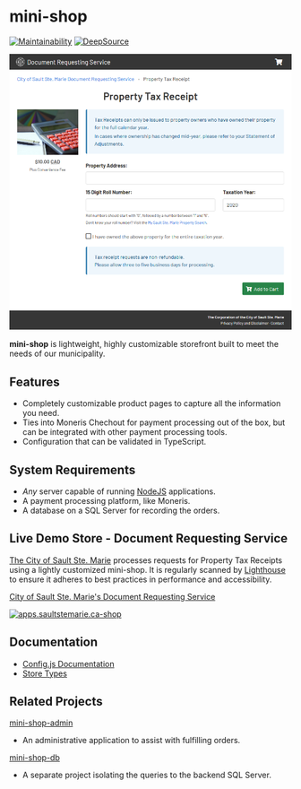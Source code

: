# mini-shop

[![Maintainability](https://img.shields.io/codeclimate/maintainability/cityssm/mini-shop)](https://codeclimate.com/github/cityssm/mini-shop/maintainability)
[![DeepSource](https://app.deepsource.com/gh/cityssm/mini-shop.svg/?label=active+issues&show_trend=true&token=ixfKMKwersYh_EKNcNsP2q3v)](https://app.deepsource.com/gh/cityssm/mini-shop/)

[![Mini Shop Screenshot](docs/ssmSample.png)](docs/ssmSample.png)

**mini-shop** is lightweight, highly customizable storefront built to meet the needs of our municipality.

## Features

- Completely customizable product pages to capture all the information you need.
- Ties into Moneris Chechout for payment processing out of the box, but can be integrated with other payment processing tools.
- Configuration that can be validated in TypeScript.

## System Requirements

- _Any_ server capable of running [NodeJS](https://nodejs.org) applications.
- A payment processing platform, like Moneris.
- A database on a SQL Server for recording the orders.

## Live Demo Store - Document Requesting Service

[The City of Sault Ste. Marie](https://saultstemarie.ca/)
processes requests for Property Tax Receipts using
a lightly customized mini-shop. It is regularly scanned by
[Lighthouse](https://github.com/GoogleChrome/lighthouse) to ensure it adheres to
best practices in performance and accessibility.

[City of Sault Ste. Marie's Document Requesting Service](https://apps.saultstemarie.ca/cityapps/shop/products)

[![apps.saultstemarie.ca-shop](https://github.com/cityssm/lighthouse-scans/actions/workflows/apps-shop-ci.yml/badge.svg)](https://github.com/cityssm/lighthouse-scans/actions/workflows/apps-shop-ci.yml)

## Documentation

- [Config.js Documentation](docs/configJS.md)
- [Store Types](docs/stores.md)

## Related Projects

[mini-shop-admin](https://github.com/cityssm/mini-shop-admin)

- An administrative application to assist with fulfilling orders.

[mini-shop-db](https://github.com/cityssm/mini-shop-db)

- A separate project isolating the queries to the backend SQL Server.
